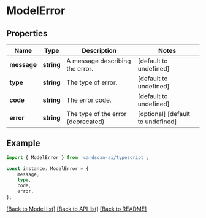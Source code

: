 # ModelError


## Properties

Name | Type | Description | Notes
------------ | ------------- | ------------- | -------------
**message** | **string** | A message describing the error. | [default to undefined]
**type** | **string** | The type of error. | [default to undefined]
**code** | **string** | The error code. | [default to undefined]
**error** | **string** | The type of the error (deprecated) | [optional] [default to undefined]

## Example

```typescript
import { ModelError } from 'cardscan-ai/typescript';

const instance: ModelError = {
    message,
    type,
    code,
    error,
};
```

[[Back to Model list]](../README.md#documentation-for-models) [[Back to API list]](../README.md#documentation-for-api-endpoints) [[Back to README]](../README.md)
